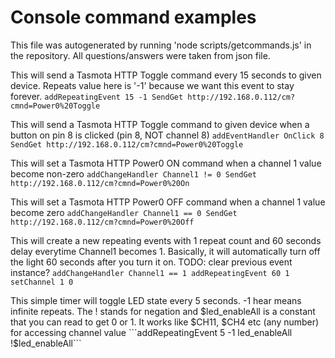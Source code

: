 # Console command examples
This file was autogenerated by running 'node scripts/getcommands.js' in the repository.
All questions/answers were taken from json file.

This will send a Tasmota HTTP Toggle command every 15 seconds to given device. Repeats value here is '-1' because we want this event to stay forever.
```addRepeatingEvent 15 -1 SendGet http://192.168.0.112/cm?cmnd=Power0%20Toggle```<br>



This will send a Tasmota HTTP Toggle command to given device when a button on pin 8 is clicked (pin 8, NOT channel 8)
```addEventHandler OnClick 8 SendGet http://192.168.0.112/cm?cmnd=Power0%20Toggle```<br>



This will set a Tasmota HTTP Power0 ON command when a channel 1 value become non-zero
```addChangeHandler Channel1 != 0 SendGet http://192.168.0.112/cm?cmnd=Power0%20On```<br>



This will set a Tasmota HTTP Power0 OFF command when a channel 1 value become zero
```addChangeHandler Channel1 == 0 SendGet http://192.168.0.112/cm?cmnd=Power0%20Off```<br>



This will create a new repeating events with 1 repeat count and 60 seconds delay everytime Channel1 becomes 1. Basically, it will automatically turn off the light 60 seconds after you turn it on. TODO: clear previous event instance?
```addChangeHandler Channel1 == 1 addRepeatingEvent 60 1 setChannel 1 0```<br>



This simple timer will toggle LED state every 5 seconds. -1 hear means infinite repeats. The ! stands for negation and $led_enableAll is a constant that you can read to get 0 or 1. It works like $CH11, $CH4 etc (any number) for accessing channel value
```addRepeatingEvent 5 -1 led_enableAll !$led_enableAll```<br>



